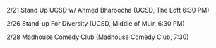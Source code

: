 2/21 Stand Up UCSD w/ Ahmed Bharoocha (UCSD, The Loft 6:30 PM)

2/26 Stand-up For Diversity (UCSD, Middle of Muir, 6:30 PM)

2/28 Madhouse Comedy Club (Madhouse Comedy Club, 7:30)
